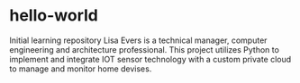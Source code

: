 # hello-world
Initial learning repository
Lisa Evers is a technical manager, computer engineering and architecture professional.  This project utilizes Python to implement and integrate IOT sensor technology with a custom private cloud to manage and monitor home devises.
